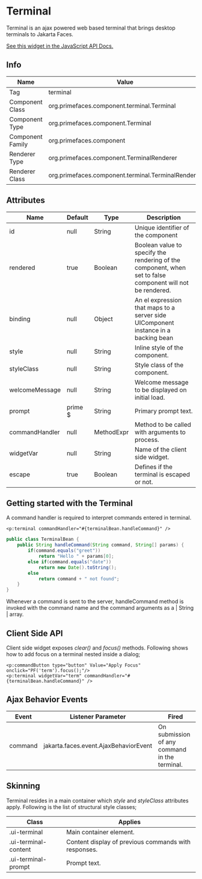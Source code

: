 # Terminal

Terminal is an ajax powered web based terminal that brings desktop terminals to Jakarta Faces.

[See this widget in the JavaScript API Docs.](../jsdocs/classes/src_PrimeFaces.PrimeFaces.widget.Terminal.html)

## Info

| Name | Value |
| --- | --- |
| Tag | terminal
| Component Class | org.primefaces.component.terminal.Terminal
| Component Type | org.primefaces.component.Terminal
| Component Family | org.primefaces.component |
| Renderer Type | org.primefaces.component.TerminalRenderer
| Renderer Class | org.primefaces.component.terminal.TerminalRenderer

## Attributes

| Name | Default | Type | Description | 
| --- | --- | --- | --- |
id | null | String | Unique identifier of the component
rendered | true | Boolean | Boolean value to specify the rendering of the component, when set to false component will not be rendered.
binding | null | Object | An el expression that maps to a server side UIComponent instance in a backing bean
style | null | String | Inline style of the component.
styleClass | null | String | Style class of the component.
welcomeMessage | null | String | Welcome message to be displayed on initial load.
prompt | prime $ | String | Primary prompt text.
commandHandler | null | MethodExpr | Method to be called with arguments to process.
widgetVar | null | String | Name of the client side widget.
escape | true | Boolean | Defines if the terminal is escaped or not.

## Getting started with the Terminal
A command handler is required to interpret commands entered in terminal.

```xhtml
<p:terminal commandHandler="#{terminalBean.handleCommand}" />
```
```java
public class TerminalBean {
    public String handleCommand(String command, String[] params) {
        if(command.equals("greet"))
            return "Hello " + params[0];
        else if(command.equals("date"))
            return new Date().toString();
        else
            return command + " not found";
    }
}
```
Whenever a command is sent to the server, handleCommand method is invoked with the command
name and the command arguments as a | String | array.

## Client Side API
Client side widget exposes _clear()_ and _focus()_ methods. Following shows how to add focus on a
terminal nested inside a dialog;

```xhtml
<p:commandButton type="button" Value="Apply Focus" onclick="PF('term').focus();"/>
<p:terminal widgetVar="term" commandHandler="#{terminalBean.handleCommand}" />
```

## Ajax Behavior Events

| Event | Listener Parameter | Fired |
| --- | --- | --- |
| command | jakarta.faces.event.AjaxBehaviorEvent | On submission of any command in the terminal.


## Skinning
Terminal resides in a main container which _style_ and _styleClass_ attributes apply. Following is the
list of structural style classes;

| Class | Applies | 
| --- | --- | 
.ui-terminal | Main container element.
.ui-terminal-content | Content display of previous commands with responses.
.ui-terminal-prompt | Prompt text.
